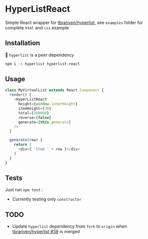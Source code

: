 # HyperListReact
Simple React wrapper for [tbranyen/hyperlist](https://github.com/tbranyen/hyperlist/), see `examples` folder for complete `html` and `css` example

## Installation
🚨 `hyperlist` is a peer dependency
```bash
npm i -S hyperlist hyperlist-react
```

## Usage
```javascript
class MyVirtualList extends React.Component {
  render() {
    <HyperListReact
      height={window.innerHeight}
      itemHeight={30}
      total={100000}
      reverse={false}
      generate={this.generate}
    />
  }

  generate(row) {
    return (
      <div>{ 'Item ' + row }</div>
    )
  }
}
```

## Tests
Just run `npm test` :
* Currently testing only `constructor`

## TODO
* Update `hyperlist` dependency from `fork` to `origin` when [tbranyen/hyperlist #38](https://github.com/tbranyen/hyperlist/pull/38) is merged
